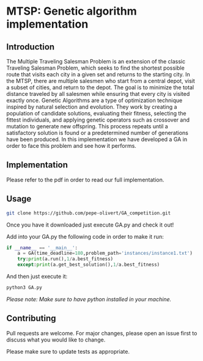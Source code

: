 # MTSP: Genetic algorithm implementation

## Introduction 
The Multiple Traveling Salesman Problem is an extension of the classic Traveling Salesman Problem, which seeks to find the shortest possible route that visits each city in a given set and returns to the starting city. In the MTSP, there are multiple salesmen who start from a central depot, visit a subset of cities, and return to the depot. The goal is to minimize the total distance traveled by all salesmen while ensuring that every city is visited exactly once.
Genetic Algorithms are a type of optimization technique inspired by natural selection and evolution. They work by creating a population of candidate solutions, evaluating their fitness, selecting the fittest individuals, and applying genetic operators such as crossover and mutation to generate new offspring. This process repeats until a satisfactory solution is found or a predetermined number of generations have been produced.
In this implementation we have developed a GA in order to face this problem and see how it performs.

## Implementation
Please refer to the pdf in order to read our full implementation.

## Usage

```bash
git clone https://github.com/pepe-olivert/GA_competition.git
```

Once you have it downloaded just execute GA.py and check it out!

Add into your GA.py the following code in order to make it run:
```python
if __name__ == '__main__':
    a = GA(time_deadline=180,problem_path='instances/instance1.txt')
    try:print(a.run(),1/a.best_fitness)
    except:print(a.get_best_solution(),1/a.best_fitness)
```
And then just execute it:

```bash
python3 GA.py
```



*Please note: Make sure to have python installed in your machine.*

## Contributing

Pull requests are welcome. For major changes, please open an issue first
to discuss what you would like to change.

Please make sure to update tests as appropriate.

